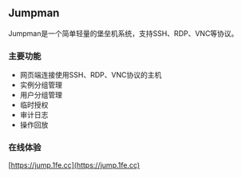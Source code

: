 ## Jumpman
Jumpman是一个简单轻量的堡垒机系统，支持SSH、RDP、VNC等协议。

### 主要功能
- 网页端连接使用SSH、RDP、VNC协议的主机
- 实例分组管理
- 用户分组管理
- 临时授权
- 审计日志
- 操作回放

### 在线体验
[https://jump.1fe.cc](https://jump.1fe.cc)

